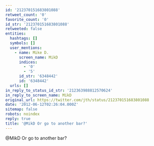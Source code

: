 ```yaml
---
id: '212370151683801088'
retweet_count: '0'
favorite_count: '0'
id_str: '212370151683801088'
retweeted: false
entities:
  hashtags: []
  symbols: []
  user_mentions:
    - name: Mike D.
      screen_name: MikD
      indices:
        - '0'
        - '5'
      id_str: '6348442'
      id: '6348442'
  urls: []
in_reply_to_status_id_str: '212363988812570624'
in_reply_to_screen_name: MikD
original_url: https://twitter.com/jth/status/212370151683801088
date: '2012-06-12T02:26:04.000Z'
sitemap: false
robots: noindex
reply: true
title: '@MikD Or go to another bar?'
---
```


@MikD Or go to another bar?